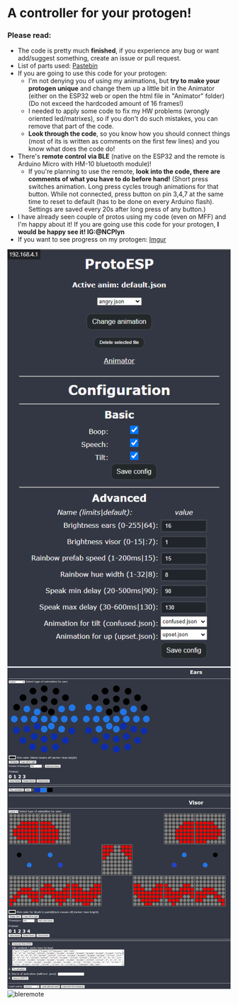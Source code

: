 # A controller for your protogen!
### Please read:
- The code is pretty much **finished**, if you experience any bug or want add/suggest something, create an issue or pull request.
- List of parts used: [Pastebin](https://pastebin.com/7z4fnVfQ)
- If you are going to use this code for your protogen:
  - I'm not denying you of using my animations, but **try to make your protogen unique** and change them up a little bit in the Animator (either on the ESP32 web or open the html file in "Animator" folder) (Do not exceed the hardcoded amount of 16 frames!)
  - I needed to apply some code to fix my HW problems (wrongly oriented led/matrixes), so if you don't do such mistakes, you can remove that part of the code.
  - **Look through the code**, so you know how you should connect things (most of its is written as comments on the first few lines) and you know what does the code do!
- There's **remote control via BLE** (native on the ESP32 and the remote is Arduino Micro with HM-10 bluetooth module)!
  - If you're planning to use the remote, **look into the code, there are comments of what you have to do before hand!** (Short press switches animation. Long press cycles trough animations for that button. While not connected, press button on pin 3,4,7 at the same time to reset to default (has to be done on every Arduino flash). Settings are saved every 20s after long press of any button.)
- I have already seen couple of protos using my code (even on MFF) and I'm happy about it! If you are going use this code for your protogen, **I would be happy see it! IG:@NCPlyn**
- If you want to see progress on my protogen: [Imgur](https://imgur.com/a/jYpSbuZ)  

![index](indexpreview.png)
![animator](animatorpreview.png)
![bleremote](bleremote.png)
